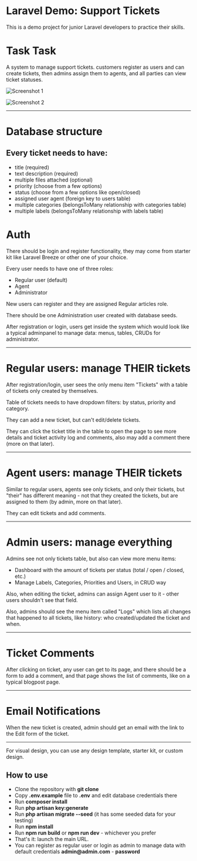 # Laravel Demo: Support Tickets

This is a demo project for junior Laravel developers to practice their skills.

# Task Task

A system to manage support tickets. customers register as users and can create tickets, then admins assign them to agents, and all parties can view ticket statuses.

![Screenshot 1](https://laraveldaily.com/uploads/2022/11/laravel-support-tickets-01.png)

![Screenshot 2](https://laraveldaily.com/uploads/2022/11/laravel-support-tickets-02.png)

- - - - -

# Database structure

## Every ticket needs to have:
- title (required)
- text description (required)
- multiple files attached (optional)
- priority (choose from a few options)
- status (choose from a few options like open/closed)
- assigned user agent (foreign key to users table)
- multiple categories (belongsToMany relationship with categories table)
- multiple labels (belongsToMany relationship with labels table)

# Auth

There should be login and register functionality, they may come from starter kit like Laravel Breeze or other one of your choice.

Every user needs to have one of three roles:

- Regular user (default)
- Agent
- Administrator

New users can register and they are assigned Regular articles role.

There should be one Administration user created with database seeds.

After registration or login, users get inside the system which would look like a typical adminpanel to manage data: menus, tables, CRUDs for administrator.

- - - - -

# Regular users: manage THEIR tickets

After registration/login, user sees the only menu item "Tickets" with a table of tickets only created by themselves.

Table of tickets needs to have dropdown filters: by status, priority and category.

They can add a new ticket, but can't edit/delete tickets.

They can click the ticket title in the table to open the page to see more details and ticket activity log and comments, also may add a comment there (more on that later).

- - - - -

# Agent users: manage THEIR tickets

Similar to regular users, agents see only tickets, and only their tickets, but "their" has different meaning - not that they created the tickets, but are assigned to them (by admin, more on that later).

They can edit tickets and add comments.

- - - - -

# Admin users: manage everything

Admins see not only tickets table, but also can view more menu items:

- Dashboard with the amount of tickets per status (total / open / closed, etc.)
- Manage Labels, Categories, Priorities and Users, in CRUD way

Also, when editing the ticket, admins can assign Agent user to it - other users shouldn't see that field.

Also, admins should see the menu item called "Logs" which lists all changes that happened to all tickets, like history: who created/updated the ticket and when.

- - - - -

# Ticket Comments

After clicking on ticket, any user can get to its page, and there should be a form to add a comment, and that page shows the list of comments, like on a typical blogpost page.

- - - - -

# Email Notifications

When the new ticket is created, admin should get an email with the link to the Edit form of the ticket.

- - - - -

For visual design, you can use any design template, starter kit, or custom design.



## How to use

- Clone the repository with __git clone__
- Copy __.env.example__ file to __.env__ and edit database credentials there
- Run __composer install__
- Run __php artisan key:generate__
- Run __php artisan migrate --seed__ (it has some seeded data for your testing)
- Run __npm install__
- Run __npm run build__ or __npm run dev__ - whichever you prefer
- That's it: launch the main URL.
- You can register as regular user or login as admin to manage data with default credentials __admin@admin.com__ - __password__
